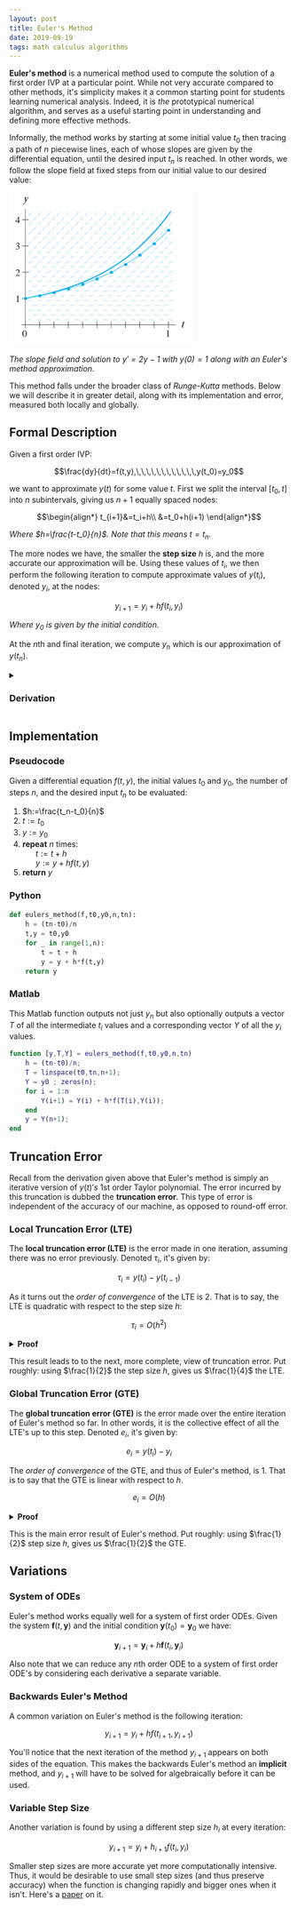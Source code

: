 ```yaml
---
layout: post
title: Euler's Method
date: 2019-09-19
tags: math calculus algorithms
---
```

<!-- First wrote it on date: 2019-07-13, gave up on proving LTE and GTE (for now) the day its posted-->

**Euler's method** is a numerical method used to compute the solution of a first order IVP at a particular point. While not very accurate compared to other methods, it's simplicity makes it a common starting point for students learning numerical analysis. Indeed, it is *the* prototypical numerical algorithm, and serves as a useful starting point in understanding and defining more effective methods.

<!--more-->

Informally, the method works by starting at some initial value $t_0$ then tracing a path of $n$ piecewise lines, each of whose slopes are given by the differential equation, until the desired input $t_n$ is reached. In other words, we follow the slope field at fixed steps from our initial value to our desired value:

![img](/assets/math/eulers-method.PNG?style=centerme)

*The slope field and solution to $y'=2y-1$ with $y(0)=1$ along with an Euler's method approximation.*

This method falls under the broader class of *Runge-Kutta* methods. Below we will describe it in greater detail, along with its implementation and error, measured both locally and globally.

## Formal Description
Given a first order IVP:

$$\frac{dy}{dt}=f(t,y),\,\,\,\,\,\,\,\,\,\,\,\,y(t_0)=y_0$$

we want to approximate $y(t)$ for some value $t$. First we split the interval $[t_0,t]$ into $n$ subintervals, giving us $n+1$ equally spaced nodes:

$$\begin{align*}
t_{i+1}&=t_i+h\\
&=t_0+h(i+1)
\end{align*}$$

*Where $h=\frac{t-t_0}{n}$. Note that this means $t=t_n$.*

The more nodes we have, the smaller the **step size** $h$ is, and the more accurate our approximation will be. Using these values of $t_i$, we then perform the following iteration to compute approximate values of $y(t_i)$, denoted $y_i$, at the nodes:

$$y_{i+1}=y_i+hf(t_i,y_i)$$

*Where $y_0$ is given by the initial condition.*

At the $n$th and final iteration, we compute $y_n$ which is our approximation of $y(t_n)$.

<details>
<summary><h3 class="inline">Derivation</h3></summary>
<!-- <p style="background-color: #d1ecfa;"> -->
    Recalling that <a href="/taylor-series-polynomials">Taylor polynomials</a> can serve as approximations of analytical functions, we'll try using one to approximate $y$ at the next time step $t_1=t_0+h$. Below is the resulting Taylor expansion of $y$ centered at $t_0$:

    $$y(t_1)=y(t_0+h)=y(t_0)+\frac{y'(t_0)}{1!}h+\frac{y''(t_0)}{2!}h^2+\cdots$$

<!-- Note that $t_1-t_0=h$, which is just the step size. Plugging this in, and grouping the other terms together, we get:

$$y(t_1)=y(t_0)+y'(t_0)h+\frac{y''(t_0)}{2!}h^2+\cdots$$ -->

    We can plug in $f(t,y(t))$ for $y'(t)$ but, as we don't have expressions for the higher derivatives of $y$, we'll cut our approximation short at the first two terms. This gives us the following 1st degree Taylor polynomial:

    $$y(t_1)\approx y(t_0)+hf(t_0,y(t_0))$$

    Now we have an approximation of $y(t_1)$ which we'll call $y_1$. Using $(t_1,y_1)$ as our new initial point, we can use the same procedure to approximate $y(t_2)$ and likewise dub it $y_2$. We keep doing this until we reach $y_n$ which will be our approximation of $y(t_n)$ aka $y(t)$. This procedure of repeated approximations is given by the following iteration:

    $$y_{i+1}=y_i+hf(t_i,y_i)$$
<!-- </p> -->
</details>


<!-- <details>
<summary><h3 class="inline">Example</h3></summary>
</details> -->

## Implementation
### Pseudocode
Given a differential equation $f(t,y)$, the initial values $t_0$ and $y_0$, the number of steps $n$, and the desired input $t_n$ to be evaluated:

1. $h:=\frac{t_n-t_0}{n}$
2. $t:=t_0$
3. $y:=y_0$
4. **repeat** $n$ times:<br>
    &nbsp;&nbsp;&nbsp;&nbsp;&nbsp;&nbsp;$t:=t+h$
    <br>
    &nbsp;&nbsp;&nbsp;&nbsp;&nbsp;&nbsp;$y:=y+hf(t,y)$
5. **return** $y$

<!-- 1. $h:=\frac{t-t_0}{n}$
2. $y:=y_0$
3. **for** $i$ from $1$ to $n$:<br>
    &nbsp;&nbsp;&nbsp;&nbsp;&nbsp;&nbsp;$y:=y+hf(t_0+ih,y)$
4. **return** $y$ -->

### Python
````python
def eulers_method(f,t0,y0,n,tn):
    h = (tn-t0)/n
    t,y = t0,y0
    for _ in range(1,n):
        t = t + h
        y = y + h*f(t,y)
    return y
````

### Matlab
This Matlab function outputs not just $y_n$ but also optionally outputs a vector $T$ of all the intermediate $t_i$ values and a corresponding vector $Y$ of all the $y_i$ values.
````matlab
function [y,T,Y] = eulers_method(f,t0,y0,n,tn)
    h = (tn-t0)/n;
    T = linspace(t0,tn,n+1);
    Y = y0 ; zeros(n);
    for i = 1:n
        Y(i+1) = Y(i) + h*f(T(i),Y(i));
    end
    y = Y(n+1);
end
````

## Truncation Error
Recall from the derivation given above that Euler's method is simply an iterative version of $y(t)'s$ 1st order Taylor polynomial. The error incurred by this truncation is dubbed the **truncation error**. This type of error is independent of the accuracy of our machine, as opposed to round-off error.

### Local Truncation Error (LTE)
The **local truncation error (LTE)** is the error made in one iteration, assuming there was no error previously. Denoted $\tau_i$, it's given by:

$$\tau_i=y(t_i)-y(t_{i-1})$$

As it turns out the *order of convergence* of the LTE is 2. That is to say, the LTE is quadratic with respect to the step size $h$:

$$\tau_i=O(h^2)$$

<details>
<summary><strong>Proof</strong></summary>
While an intuitive reasoning of this fact is easy to show, a real proof of this for any step $i$ is quite complicated and so we'll shelve it for now.
</details>
<p></p>

This result leads to to the next, more complete, view of truncation error. Put roughly: using $\frac{1}{2}$ the step size $h$, gives us $\frac{1}{4}$ the LTE.

### Global Truncation Error (GTE)
The **global truncation error (GTE)** is the error made over the entire iteration of Euler's method so far. In other words, it is the collective effect of all the LTE's up to this step. Denoted $e_i$, it's given by:

$$e_i=y(t_i)-y_i$$

The *order of convergence* of the GTE, and thus of Euler's method, is 1. That is to say that the GTE is linear with respect to $h$.

$$e_i=O(h)$$

<details>
<summary><strong>Proof</strong></summary>
It is intuitive to see this as a result of summing the quadratic LTE's for each step but again, a real proof of this for any step $i$ is complicated and so we'll shelve it for now.
</details>
<p></p>

This is the main error result of Euler's method. Put roughly: using $\frac{1}{2}$ step size $h$, gives us $\frac{1}{2}$ the GTE.

## Variations
### System of ODEs
Euler's method works equally well for a system of first order ODEs. Given the system $\mathbf f(t,\mathbf y)$ and the initial condition $\mathbf y(t_0)=\mathbf y_0$ we have:

$$\mathbf y_{i+1}=\mathbf y_i+h\mathbf f(t_i,\mathbf y_i)$$

Also note that we can reduce any $n$th order ODE to a system of first order ODE's by considering each derivative a separate variable.

### Backwards Euler's Method
A common variation on Euler's method is the following iteration:

$$y_{i+1}=y_i+hf(t_{i+1},y_{i+1})$$

You'll notice that the next iteration of the method $y_{i+1}$ appears on both sides of the equation. This makes the backwards Euler's method an **implicit** method, and $y_{i+1}$ will have to be solved for algebraically before it can be used.

### Variable Step Size
Another variation is found by using a different step size $h_i$ at every iteration:

$$y_{i+1}=y_i+h_{i+1}f(t_i,y_i)$$

Smaller step sizes are more accurate yet more computationally intensive. Thus, it would be desirable to use small step sizes (and thus preserve accuracy) when the function is changing rapidly and bigger ones when it isn't. Here's a [paper](https://www.sciencedirect.com/science/article/pii/S0377042711003682) on it.